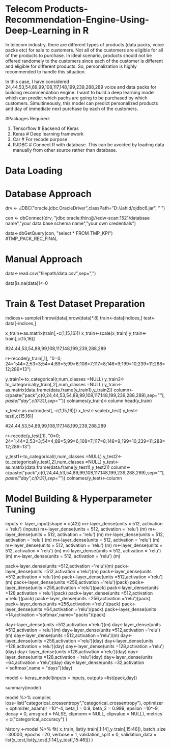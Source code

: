 # Telecom Products-Recommendation-Engine-Using-Deep-Learning in R

In telecom industry, there are different types of products (data packs, voice packs etc) for sale to customers. Not all of the customers are eligible for all of the products to purchase. In ideal scenario, products should not be offered randomely to the customers since each of the customer is different and eligible for different products. So, personalization is highly recommended to handle this situation. 

In this case, I have considered 24,44,53,54,89,99,108,117,148,199,239,288,289 voice and data packs for building recommendation engine.
I want to build a deep learning model which can predict which pachs are going to be purchased by which customers. Simultineously, this model can predict personalized products and day of immediate next purchase by each of the customers. 

#Packages Required:
1. Tensorflow # Backend of Keras
2. Keras # Deep learning framework
3. Car # For recode purpose
4. RJDBC # Connect R with database. This can be avoided by loading data manually from other source rather than database.

# Data Loading
# Database Approach
drv <- JDBC("oracle.jdbc.OracleDriver",classPath="D:/Jahid/ojdbc6.jar", " ")

con <- dbConnect(drv, "jdbc:oracle:thin:@//edw-scan:1521/database name","your data base schema name","your own credentials")

data<-dbGetQuery(con, "select * FROM TMP_KPI") #TMP_PACK_REC_FINAL

# Manual Approach
data<-read.csv("filepath/data.csv",sep=",")

data[is.na(data)]<-0

# Train & Test Dataset Preparation
indices<-sample(1:nrow(data),nrow(data)*.8)
train<-data[indices,]
test<-data[-indices,]

x_train<-as.matrix(train[,-c(1,15,16)])
x_train<-scale(x_train)
y_train<-train[,c(15,16)]

#24,44,53,54,89,99,108,117,148,199,239,288,289

r<-recode(y_train[,1], "0=0; 24=1;44=2;53=3;54=4;89=5;99=6;108=7;117=8;148=9;199=10;239=11;288=12;289=13")

y_train1<-to_categorical(r,num_classes =NULL)
y_train2<-to_categorical(y_train[,2],num_classes =NULL)
y_train<-as.matrix(data.frame(data.frame(y_train1),y_train2))
column<-c(paste("pack",c(0,24,44,53,54,89,99,108,117,148,199,239,288,289),sep="_"),paste("day",c(0:31),sep="_"))
colnames(y_train)<-column
head(y_train)

x_test<-as.matrix(test[,-c(1,15,16)])
x_test<-scale(x_test)
y_test<-test[,c(15,16)]

#24,44,53,54,89,99,108,117,148,199,239,288,289

r<-recode(y_test[,1], "0=0; 24=1;44=2;53=3;54=4;89=5;99=6;108=7;117=8;148=9;199=10;239=11;288=12;289=13")

y_test1<-to_categorical(r,num_classes =NULL)
y_test2<-to_categorical(y_test[,2],num_classes =NULL)
y_test<-as.matrix(data.frame(data.frame(y_test1),y_test2))
column<-c(paste("pack",c(0,24,44,53,54,89,99,108,117,148,199,239,288,289),sep="_"),paste("day",c(0:31),sep="_"))
colnames(y_test)<-column


# Model Building & Hyperparameter Tuning

inputs <- layer_input(shape = c(42))
m<-layer_dense(units = 512, activation = 'relu') (inputs)
m<-layer_dense(units = 512, activation = 'relu') (m)
m<-layer_dense(units = 512, activation = 'relu') (m)
m<-layer_dense(units = 512, activation = 'relu') (m)
m<-layer_dense(units = 512, activation = 'relu') (m)
m<-layer_dense(units = 512, activation = 'relu') (m)
m<-layer_dense(units = 512, activation = 'relu') (m)
m<-layer_dense(units = 512, activation = 'relu') (m)
m<-layer_dense(units = 512, activation = 'relu') (m)

pack<-layer_dense(units =512,activation ='relu')(m)
pack<-layer_dense(units =512,activation ='relu')(m)
pack<-layer_dense(units =512,activation ='relu')(m)
pack<-layer_dense(units =512,activation ='relu')(m)
pack<-layer_dense(units =256,activation ='relu')(pack)
pack<-layer_dense(units =256,activation ='relu')(pack)
pack<-layer_dense(units =128,activation ='relu')(pack)
pack<-layer_dense(units =512,activation ='relu')(pack)
pack<-layer_dense(units =256,activation ='relu')(pack)
pack<-layer_dense(units =256,activation ='relu')(pack)
pack<-layer_dense(units =64,activation ='relu')(pack)
pack<-layer_dense(units =14,activation ='softmax',name="packs")(pack)

day<-layer_dense(units =512,activation ='relu')(m)
day<-layer_dense(units =512,activation ='relu')(m)
day<-layer_dense(units =512,activation ='relu')(m)
day<-layer_dense(units =512,activation ='relu')(m)
day<-layer_dense(units =256,activation ='relu')(day)
day<-layer_dense(units =128,activation ='relu')(day)
day<-layer_dense(units =128,activation ='relu')(day)
day<-layer_dense(units =128,activation ='relu')(day)
day<-layer_dense(units =128,activation ='relu')(day)
day<-layer_dense(units =64,activation ='relu')(day)
day<-layer_dense(units =32,activation ='softmax',name = "days")(day)

model <- keras_model(inputs = inputs, outputs =list(pack,day))

summary(model)

model %>% compile(
  loss=list("categorical_crossentropy","categorical_crossentropy"),
  optimizer = optimizer_adam(lr =10^-4, beta_1 = 0.9, beta_2 = 0.999,
                             epsilon =10^-9, decay = 0, amsgrad = FALSE, clipnorm = NULL,
                             clipvalue = NULL),  metrics = c("categorical_accuracy")
)




history <-model %>% fit(
  x_train, list(y_train[,1:14],y_train[,15:46]),
  batch_size =30000,
  epochs =20,
  verbose = 1,
  validation_split = 0,
  validation_data = list(x_test,list(y_test[,1:14],y_test[,15:46]))
)




